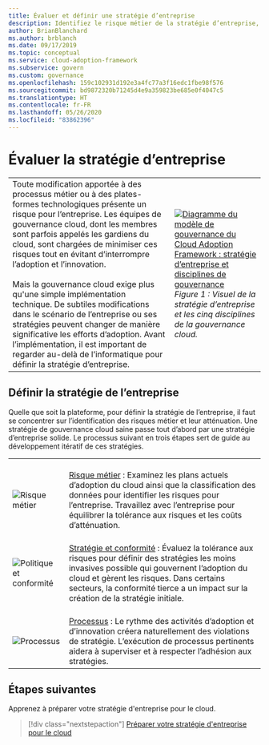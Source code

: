 ```yaml
---
title: Évaluer et définir une stratégie d’entreprise
description: Identifiez le risque métier de la stratégie d’entreprise, la tolérance au risque et les processus de stratégie et de conformité dans le cadre d’une stratégie de gouvernance cloud.
author: BrianBlanchard
ms.author: brblanch
ms.date: 09/17/2019
ms.topic: conceptual
ms.service: cloud-adoption-framework
ms.subservice: govern
ms.custom: governance
ms.openlocfilehash: 159c102931d192e3a4fc77a3f16edc1fbe98f576
ms.sourcegitcommit: bd9872320b71245d4e9a359823be685e0f4047c5
ms.translationtype: HT
ms.contentlocale: fr-FR
ms.lasthandoff: 05/26/2020
ms.locfileid: "83862396"
---
```

# <a name="evaluate-corporate-policy"></a>Évaluer la stratégie d’entreprise

<!-- markdownlint-disable MD033 -->

| | |
|---|---|
| Toute modification apportée à des processus métier ou à des plates-formes technologiques présente un risque pour l’entreprise. Les équipes de gouvernance cloud, dont les membres sont parfois appelés les gardiens du cloud, sont chargées de minimiser ces risques tout en évitant d’interrompre l’adoption et l’innovation. <br><br> Mais la gouvernance cloud exige plus qu'une simple implémentation technique. De subtiles modifications dans le scénario de l’entreprise ou ses stratégies peuvent changer de manière significative les efforts d’adoption. Avant l’implémentation, il est important de regarder au-delà de l’informatique pour définir la stratégie d’entreprise. | [![Diagramme du modèle de gouvernance du Cloud Adoption Framework : stratégie d’entreprise et disciplines de gouvernance](../_images/operational-transformation-govern-thumbnail.png)](../_images/operational-transformation-govern-large.png#lightbox) <br> _Figure 1 : Visuel de la stratégie d’entreprise et les cinq disciplines de la gouvernance cloud._ |

<!-- markdownlint-enable MD033 -->

## <a name="define-corporate-policy"></a>Définir la stratégie de l’entreprise

Quelle que soit la plateforme, pour définir la stratégie de l’entreprise, il faut se concentrer sur l’identification des risques métier et leur atténuation. Une stratégie de gouvernance cloud saine passe tout d’abord par une stratégie d’entreprise solide. Le processus suivant en trois étapes sert de guide au développement itératif de ces stratégies.

<!-- markdownlint-disable MD033 -->

| | |
|---|---|
| <br> ![Risque métier](../_images/govern/business-risk.png) | <br> [Risque métier](./policy-compliance/business-risk.md) : Examinez les plans actuels d’adoption du cloud ainsi que la classification des données pour identifier les risques pour l’entreprise. Travaillez avec l’entreprise pour équilibrer la tolérance aux risques et les coûts d’atténuation. |
| <br> ![Politique et conformité](../_images/govern/corporate-policy.png) | <br> [Stratégie et conformité](./policy-compliance/policy-definition.md) : Évaluez la tolérance aux risques pour définir des stratégies les moins invasives possible qui gouvernent l’adoption du cloud et gèrent les risques. Dans certains secteurs, la conformité tierce a un impact sur la création de la stratégie initiale. |
| <br> ![Processus](../_images/govern/enforcement.png) | <br> [Processus](./policy-compliance/processes.md) : Le rythme des activités d’adoption et d’innovation créera naturellement des violations de stratégie. L’exécution de processus pertinents aidera à superviser et à respecter l’adhésion aux stratégies. |

<!-- markdownlint-enable MD033 -->

## <a name="next-steps"></a>Étapes suivantes

Apprenez à préparer votre stratégie d'entreprise pour le cloud.

> [!div class="nextstepaction"]
> [Préparer votre stratégie d'entreprise pour le cloud](./policy-compliance/index.md)
